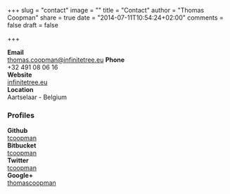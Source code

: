 +++
slug = "contact"
image = ""
title = "Contact"
author = "Thomas Coopman"
share = true
date = "2014-07-11T10:54:24+02:00"
comments = false
draft = false

+++

**Email**  
[thomas.coopman@infinitetree.eu](mailto:thomas.coopman@infinitetree.eu)
**Phone**  
+32 491 08 06 16  
**Website**  
[infinitetree.eu](https://infinitetree.eu)  
**Location**  
Aartselaar - Belgium  

### Profiles

**Github**  
[tcoopman](https://github.com/tcoopman)  
**Bitbucket**  
[tcoopman](https://bitbucket.org/tcoopman/)  
**Twitter**  
[tcoopman](https://twitter.com/tcoopman)  
**Google+**  
[thomascoopman](https://plus.google.com/u/0/109624499308077610663)  

